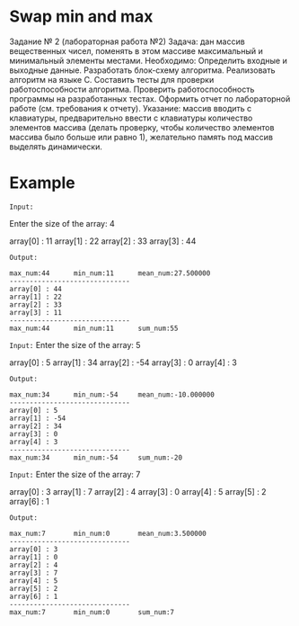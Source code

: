 # Swap min and max

Задание № 2 (лабораторная работа №2)
Задача: дан массив вещественных чисел, поменять в этом массиве максимальный и минимальный элементы местами.
Необходимо:
Определить входные и выходные данные.
Разработать блок-схему алгоритма.
Реализовать алгоритм на языке С.
Составить тесты для проверки работоспособности алгоритма.
Проверить работоспособность программы на разработанных тестах.
Оформить отчет по лабораторной работе (см. требования к отчету).
Указание:  массив вводить с клавиатуры, предварительно ввести с клавиатуры количество элементов массива (делать проверку, чтобы количество элементов массива было больше или равно 1), желательно память под массив выделять динамически.

# Example

`Input:`

Enter the size of the array:    4

array[0] : 11
array[1] : 22
array[2] : 33
array[3] : 44

`Output:`
```
max_num:44      min_num:11      mean_num:27.500000
------------------------------
array[0] : 44
array[1] : 22
array[2] : 33
array[3] : 11
------------------------------
max_num:44      min_num:11      sum_num:55
```

`Input:`
Enter the size of the array:    5

array[0] : 5
array[1] : 34
array[2] : -54
array[3] : 0
array[4] : 3

`Output:`
```
max_num:34      min_num:-54     mean_num:-10.000000
------------------------------
array[0] : 5
array[1] : -54
array[2] : 34
array[3] : 0
array[4] : 3
------------------------------
max_num:34      min_num:-54     sum_num:-20
```

`Input:`
Enter the size of the array:    7

array[0] : 3
array[1] : 7
array[2] : 4
array[3] : 0
array[4] : 5
array[5] : 2
array[6] : 1

`Output:`
```
max_num:7       min_num:0       mean_num:3.500000
------------------------------
array[0] : 3
array[1] : 0
array[2] : 4
array[3] : 7
array[4] : 5
array[5] : 2
array[6] : 1
------------------------------
max_num:7       min_num:0       sum_num:7
```